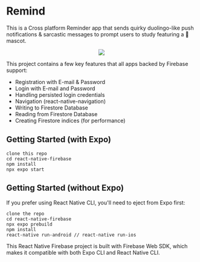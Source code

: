 # Remind
This is a Cross platform Reminder app that sends quirky duolingo-like push notifications & sarcastic messages to prompt users to study  featuring a 🦜 mascot.

<center><img src="https://res.cloudinary.com/diekemzs9/image/upload/v1743153123/Beige_Simple_Photo_Collage_Facebook_Cover_e3urz8.png"/></center>

This project contains a few key features that all apps backed by Firebase support:

* Registration with E-mail & Password
* Login with E-mail and Password
* Handling persisted login credentials
* Navigation (react-native-navigation)
* Writing to Firestore Database
* Reading from Firestore Database
* Creating Firestore indices (for performance)

## Getting Started (with Expo)

```
clone this repo
cd react-native-firebase
npm install
npx expo start
```

## Getting Started (without Expo)

If you prefer using React Native CLI, you'll need to eject from Expo first:

```
clone the repo
cd react-native-firebase
npx expo prebuild
npm install
react-native run-android // react-native run-ios
```

This React Native Firebase project is built with Firebase Web SDK, which makes it compatible with both Expo CLI and React Native CLI.
